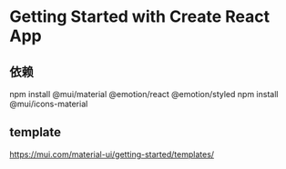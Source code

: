 # Getting Started with Create React App

## 依赖
npm install @mui/material @emotion/react @emotion/styled
npm install @mui/icons-material

## template
https://mui.com/material-ui/getting-started/templates/